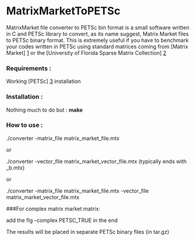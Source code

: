 MatrixMarketToPETSc
===================

MatrixMarket file converter to PETSc bin format is a small software written in C and PETSc library to convert, as its name suggest, Matrix Market files to PETSc binary format. 
This is extremely useful if you have to benchmark your codes written in PETSc using standard matrices coming from [Matrix Market] [1] or the [University of Florida Sparse Matrix Collection] [2]


### Requirements :

Working [PETSc] [3] installation


### Installation :

Nothing much to do but : **make**

### How to use :

./converter -matrix\_file matrix\_market_file.mtx

or 

./converter -vector\_file matrix\_market\_vector\_file.mtx (typically ends with _b.mtx)

or 

./converter -matrix\_file matrix\_market\_file.mtx -vector\_file matrix_market_vector_file.mtx

###For complex matrix market matrix:

add the flg -complex PETSC\_TRUE in the end

The results will be placed in separate PETSc binary files (in tar.gz)

[1]:http://math.nist.gov/MatrixMarket/
[2]:http://www.cise.ufl.edu/research/sparse/matrices/
[3]:http://www.mcs.anl.gov/petsc/
